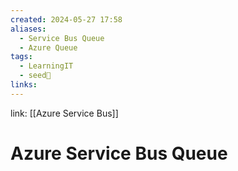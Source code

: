 ```yaml
---
created: 2024-05-27 17:58
aliases:
  - Service Bus Queue
  - Azure Queue
tags:
  - LearningIT
  - seed🌱
links:
---
```


link: [[Azure Service Bus]]

# Azure Service Bus Queue

